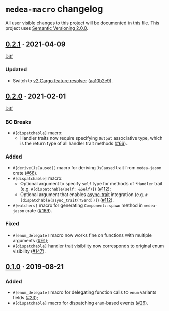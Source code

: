 `medea-macro` changelog
=======================

All user visible changes to this project will be documented in this file. This project uses [Semantic Versioning 2.0.0].




## [0.2.1] · 2021-04-09
[0.2.1]: /../../tree/medea-macro-0.2.1/crates/medea-macro

[Diff](/../../compare/medea-macro-0.2.0...medea-macro-0.2.1)

### Updated

- Switch to [v2 Cargo feature resolver][021-1] ([aa10b2e9]).

[aa10b2e9]: /../../commit/aa10b2e9fc151465f77dc37d7f11f7cf654dbe6f
[021-1]: https://doc.rust-lang.org/cargo/reference/features.html#feature-resolver-version-2




## [0.2.0] · 2021-02-01
[0.2.0]: /../../tree/medea-macro-0.2.0/crates/medea-macro

[Diff](/../../compare/medea-macro-0.1.0...medea-macro-0.2.0)

### BC Breaks

- `#[dispatchable]` macro:
    - Handler traits now require specifying `Output` associative type, which is the return type of all handler trait methods ([#66]).

### Added

- `#[derive(JsCaused)]` macro for deriving `JsCaused` trait from `medea-jason` crate ([#68]).
- `#[dispatchable]` macro:
    - Optional argument to specify `self` type for methods of `*Handler` trait (e.g. `#[dispatchable(self: &Self)]`) ([#112]);
    - Optional argument that enables [async-trait] integration (e.g. `#[dispatchable(async_trait(?Send))]`) ([#112]).
- `#[watchers]` macro for generating `Component::spawn` method in `medea-jason` crate ([#169]).

### Fixed

- `#[enum_delegate]` macro now works fine on functions with multiple arguments ([#91]);
- `#[dispatchable]` handler trait visibility now corresponds to original enum visibility ([#147]).

[#66]: /../../pull/66
[#68]: /../../pull/68
[#91]: /../../pull/91
[#112]: /../../pull/112
[#147]: /../../pull/147
[#169]: /../../pull/169




## [0.1.0] · 2019-08-21
[0.1.0]: /../../tree/medea-macro-0.1.0/crates/medea-macro

### Added

- `#[enum_delegate]` macro for delegating function calls to `enum` variants fields ([#23]);
- `#[dispatchable]` macro for dispatching `enum`-based events ([#26]).

[#23]: /../../pull/23
[#26]: /../../pull/26





[async-trait]: https://docs.rs/async-trait
[Semantic Versioning 2.0.0]: https://semver.org
